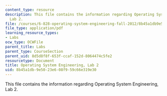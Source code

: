 ```yaml
---
content_type: resource
description: This file contains the information regarding Operating System Engineering,
  Lab 2.
file: /courses/6-828-operating-system-engineering-fall-2012/8b45a1db9e5023e608f959c66e319e30_MIT6_828F12_lab2.pdf
file_type: application/pdf
learning_resource_types:
- Labs
ocw_type: OCWFile
parent_title: Labs
parent_type: CourseSection
parent_uid: 8d5d8f8f-653f-ccaf-152d-8064474c5fe2
resourcetype: Document
title: Operating System Engineering, Lab 2
uid: 8b45a1db-9e50-23e6-08f9-59c66e319e30
---
```

This file contains the information regarding Operating System Engineering, Lab 2.

